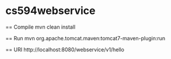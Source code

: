 # cs594webservice

== Compile
mvn clean install

== Run
mvn org.apache.tomcat.maven:tomcat7-maven-plugin:run

== URI
http://localhost:8080/webservice/v1/hello
